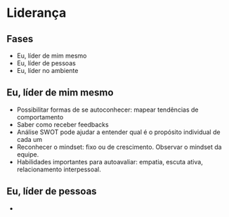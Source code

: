 # Liderança

## Fases

- Eu, líder de mim mesmo
- Eu, líder de pessoas
- Eu, líder no ambiente

## Eu, líder de mim mesmo

- Possibilitar formas de se autoconhecer: mapear tendências de comportamento
- Saber como receber feedbacks
- Análise SWOT pode ajudar a entender qual é o propósito individual de cada um
- Reconhecer o mindset: fixo ou de crescimento. Observar o mindset da equipe.
- Habilidades importantes para autoavaliar: empatia, escuta ativa, relacionamento interpessoal.

## Eu, líder de pessoas

- 
